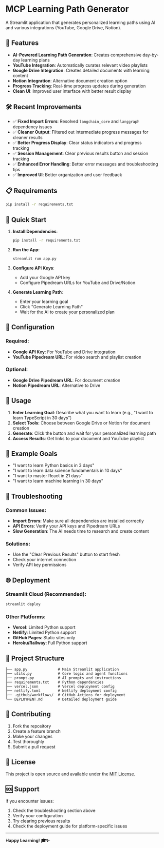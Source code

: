 # MCP Learning Path Generator

A Streamlit application that generates personalized learning paths using AI and various integrations (YouTube, Google Drive, Notion).

## 🚀 Features

- **AI-Powered Learning Path Generation**: Creates comprehensive day-by-day learning plans
- **YouTube Integration**: Automatically curates relevant video playlists
- **Google Drive Integration**: Creates detailed documents with learning content
- **Notion Integration**: Alternative document creation option
- **Progress Tracking**: Real-time progress updates during generation
- **Clean UI**: Improved user interface with better result display

## 🛠️ Recent Improvements

- ✅ **Fixed Import Errors**: Resolved `langchain_core` and `langgraph` dependency issues
- ✅ **Cleaner Output**: Filtered out intermediate progress messages for cleaner results
- ✅ **Better Progress Display**: Clear status indicators and progress tracking
- ✅ **Session Management**: Clear previous results button and session tracking
- ✅ **Enhanced Error Handling**: Better error messages and troubleshooting tips
- ✅ **Improved UI**: Better organization and user feedback

## 📋 Requirements

```bash
pip install -r requirements.txt
```

## 🚀 Quick Start

1. **Install Dependencies**:
   ```bash
   pip install -r requirements.txt
   ```

2. **Run the App**:
   ```bash
   streamlit run app.py
   ```

3. **Configure API Keys**:
   - Add your Google API key
   - Configure Pipedream URLs for YouTube and Drive/Notion

4. **Generate Learning Path**:
   - Enter your learning goal
   - Click "Generate Learning Path"
   - Wait for the AI to create your personalized plan

## 🔧 Configuration

### Required:
- **Google API Key**: For YouTube and Drive integration
- **YouTube Pipedream URL**: For video search and playlist creation

### Optional:
- **Google Drive Pipedream URL**: For document creation
- **Notion Pipedream URL**: Alternative to Drive

## 📱 Usage

1. **Enter Learning Goal**: Describe what you want to learn (e.g., "I want to learn TypeScript in 30 days")
2. **Select Tools**: Choose between Google Drive or Notion for document creation
3. **Generate**: Click the button and wait for your personalized learning path
4. **Access Results**: Get links to your document and YouTube playlist

## 🎯 Example Goals

- "I want to learn Python basics in 3 days"
- "I want to learn data science fundamentals in 10 days"
- "I want to master React in 21 days"
- "I want to learn machine learning in 30 days"

## 🚨 Troubleshooting

### Common Issues:
- **Import Errors**: Make sure all dependencies are installed correctly
- **API Errors**: Verify your API keys and Pipedream URLs
- **Slow Generation**: The AI needs time to research and create content

### Solutions:
- Use the "Clear Previous Results" button to start fresh
- Check your internet connection
- Verify API key permissions

## 🌐 Deployment

### Streamlit Cloud (Recommended):
```bash
streamlit deploy
```

### Other Platforms:
- **Vercel**: Limited Python support
- **Netlify**: Limited Python support  
- **GitHub Pages**: Static sites only
- **Heroku/Railway**: Full Python support

## 📁 Project Structure

```
├── app.py              # Main Streamlit application
├── utils.py            # Core logic and agent functions
├── prompt.py           # AI prompts and instructions
├── requirements.txt    # Python dependencies
├── vercel.json         # Vercel deployment config
├── netlify.toml        # Netlify deployment config
├── .github/workflows/  # GitHub Actions for deployment
└── DEPLOYMENT.md       # Detailed deployment guide
```

## 🤝 Contributing

1. Fork the repository
2. Create a feature branch
3. Make your changes
4. Test thoroughly
5. Submit a pull request

## 📄 License

This project is open source and available under the [MIT License](LICENSE).

## 🆘 Support

If you encounter issues:
1. Check the troubleshooting section above
2. Verify your configuration
3. Try clearing previous results
4. Check the deployment guide for platform-specific issues

---

**Happy Learning! 🎓✨**
